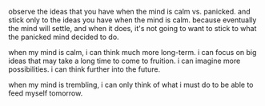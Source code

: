 observe the ideas that you have when the mind is calm vs. panicked. and stick only to the ideas you have when the mind is calm. because eventually the mind will settle, and when it does, it's not going to want to stick to what the panicked mind decided to do.

when my mind is calm, i can think much more long-term. i can focus on big ideas that may take a long time to come to fruition. i can imagine more possibilities. i can think further into the future.

when my mind is trembling, i can only think of what i must do to be able to feed myself tomorrow.